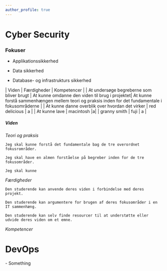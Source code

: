 ```yaml
---
author_profile: true
---
```


<h1>Cyber Security</h1>

<h3>Fokuser</h3>

<p>
  
  - Applikationssikkerhed
  
  
  - Data sikkerhed
  
  
  - Database- og infrastrukturs sikkerhed
  
  
</p>

| Viden | Færdigheder | Kompetencer |
| At undersøge begreberne som bliver brugt | At kunne omdanne den viden til brug i projektet| At kunne forstå sammenhængen mellem teori og praksis inden for det fundamentale i fokusområderne |
| At kunne danne overblik over hvordan det virker | red delicious | a |
| At kunne lave | macintosh |a|
| granny smith | fuji | a |



<h5>Viden</h5>

<p>
  
  _Teori og praksis_
  
    Jeg skal kunne forstå det fundamentale bag de tre overordnet fokusrområder.
    
    Jeg skal have en almen forståelse på begreber inden for de tre fokusområder.
    
    Jeg skal kunne
    
  _Færdigheder_
  
    Den studerende kan anvende deres viden i forbindelse med deres projekt.
    
    Den studerende kan argumentere for brugen af deres fokusområder i en IT sammenhæng.
    
    Den studerende kan selv finde resourcer til at understøtte eller udvide deres viden om et emne.
    
  _Kompetencer_
  
    
    
    
</p>


<h1>DevOps</h1>

<p>- Something</p>
